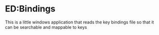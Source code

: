 # ED:Bindings

This is a little windows application that reads the key bindings file
so that it can be searchable and mappable to keys


